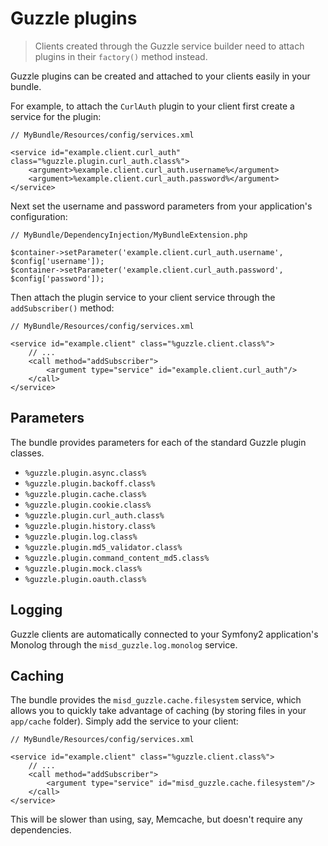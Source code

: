 Guzzle plugins
==============

> Clients created through the Guzzle service builder need to attach plugins in their `factory()` method instead.

Guzzle plugins can be created and attached to your clients easily in your bundle.

For example, to attach the `CurlAuth` plugin to your client first create a service for the plugin:

    // MyBundle/Resources/config/services.xml

    <service id="example.client.curl_auth" class="%guzzle.plugin.curl_auth.class%">
        <argument>%example.client.curl_auth.username%</argument>
        <argument>%example.client.curl_auth.password%</argument>
    </service>

Next set the username and password parameters from your application's configuration:

    // MyBundle/DependencyInjection/MyBundleExtension.php

    $container->setParameter('example.client.curl_auth.username', $config['username']);
    $container->setParameter('example.client.curl_auth.password', $config['password']);

Then attach the plugin service to your client service through the `addSubscriber()` method:

    // MyBundle/Resources/config/services.xml

    <service id="example.client" class="%guzzle.client.class%">
        // ...
        <call method="addSubscriber">
            <argument type="service" id="example.client.curl_auth"/>
        </call>
    </service>

Parameters
----------

The bundle provides parameters for each of the standard Guzzle plugin classes.

- `%guzzle.plugin.async.class%`
- `%guzzle.plugin.backoff.class%`
- `%guzzle.plugin.cache.class%`
- `%guzzle.plugin.cookie.class%`
- `%guzzle.plugin.curl_auth.class%`
- `%guzzle.plugin.history.class%`
- `%guzzle.plugin.log.class%`
- `%guzzle.plugin.md5_validator.class%`
- `%guzzle.plugin.command_content_md5.class%`
- `%guzzle.plugin.mock.class%`
- `%guzzle.plugin.oauth.class%`

Logging
-------

Guzzle clients are automatically connected to your Symfony2 application's Monolog through the `misd_guzzle.log.monolog` service.

Caching
-------

The bundle provides the `misd_guzzle.cache.filesystem` service, which allows you to quickly take advantage of caching (by storing files in your `app/cache` folder). Simply add the service to your client:

    // MyBundle/Resources/config/services.xml

    <service id="example.client" class="%guzzle.client.class%">
        // ...
        <call method="addSubscriber">
            <argument type="service" id="misd_guzzle.cache.filesystem"/>
        </call>
    </service>

This will be slower than using, say, Memcache, but doesn't require any dependencies.
